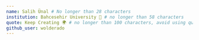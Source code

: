 ```yaml
---
name: Salih Ünal # No longer than 28 characters
institution: Bahcesehir University 🏫 # no longer than 58 characters
quote: Keep Creating 🌍 # no longer than 100 characters, avoid using quotes(") to guarantee the format remains the same.
github_user: wolderado
---
```

